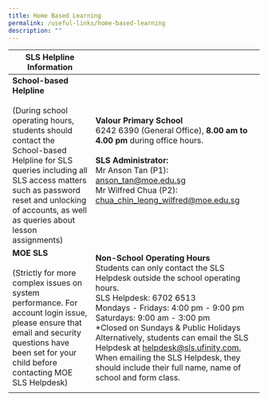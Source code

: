 ```yaml
---
title: Home Based Learning
permalink: /useful-links/home-based-learning
description: ""
---
```

| SLS Helpline Information |  |
|---|---|
| **School-based Helpline**<br><br> (During school operating hours, students should contact the School-based Helpline for SLS queries including all SLS access matters such as password reset and unlocking of accounts, as well as queries about lesson assignments) | **Valour Primary School** <br> 6242 6390 (General Office), **8.00 am to 4.00 pm** during office hours.<br> <br>**SLS Administrator:**<br>Mr Anson Tan (P1): [anson\_tan@moe.edu.sg](mailto:anson_tan@moe.edu.sg)<br>Mr Wilfred Chua (P2): [chua\_chin\_leong\_wilfred@moe.edu.sg](mailto:chua_chin_leong_wilfred@moe.edu.sg) |
| **MOE SLS** <br><br>(Strictly for more complex issues on system performance. For account login issue, please ensure that email and security questions have been set for your child before contacting MOE SLS Helpdesk) | **Non-School Operating Hours**<br>Students can only contact the SLS Helpdesk outside the school operating hours.<br>SLS Helpdesk: 6702 6513<br>Mondays - Fridays: 4:00 pm - 9:00 pm<br>Saturdays: 9:00 am - 3:00 pm<br>*Closed on Sundays & Public Holidays <br> Alternatively, students can email the SLS Helpdesk at [helpdesk@sls.ufinity.com.](mailto:helpdesk@sls.ufinity.com) When emailing the SLS Helpdesk, they should include their full name, name of school and form class. |
| | |